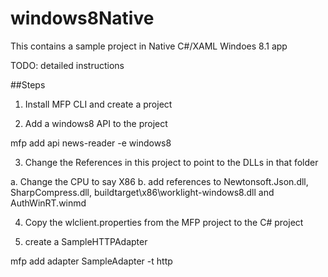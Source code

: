 # windows8Native
This contains a sample project in Native C#/XAML Windoes 8.1 app 

TODO: detailed instructions

##Steps
1. Install MFP CLI and create a project

2. Add a windows8 API to the project

mfp add api news-reader -e windows8

3. Change the References in this project to point to the DLLs in that folder

a. Change the CPU to say X86
b. add references to Newtonsoft.Json.dll, SharpCompress.dll, 
buildtarget\x86\worklight-windows8.dll and AuthWinRT.winmd

4. Copy the wlclient.properties from the MFP project to the C# project

5. create a SampleHTTPAdapter

mfp add adapter SampleAdapter -t http
